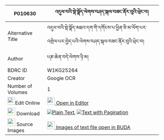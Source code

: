 |P010630|འདུལ་བའི་སྡེ་སྣོད་ལེགས་བཤད་སྐལ་བཟང་ནོར་བུའི་ཕྲེང་བ། 
| --- | --- 
|Alternative Title |འདུལ་བའི་སྡེ་སྣོད་མཐའ་དག་གི་དགོངས་པ་ཕྱིན་ཅི་མ་ལོག་པར་འགྲེལ་པར་བྱེད་པའི་ལེགས་བཤད་སྐལ་བཟང་ནོར་བུའི་ཕྲེང་བ།
|Author| པཎ་ཆེན་བདེ་ལེགས་ཉི་མ།
|BDRC ID | W1KG25264
|Creator | Google OCR
|Number of Volumes| 1
|<img width="25" src="https://img.icons8.com/color/25/000000/edit-property.png">Edit Online| [<img width="25" src="https://avatars.githubusercontent.com/u/45091458?s=200&v=4"> Open in Editor](http://editor.openpecha.org/P010630)
|<img width="25" src="https://img.icons8.com/fluent/48/000000/download-2.png"/>  Download | [![](https://img.icons8.com/color/20/000000/txt.png)Plain Text](https://github.com/Openpecha/P010630/releases/download/v1/dulwa_i_deno_lekshe_kalzang_no_plain_P010630.zip), [![](https://img.icons8.com/color/20/000000/txt.png)Text with Pagination](https://github.com/Openpecha/P010630/releases/download/v1/dulwa_i_deno_lekshe_kalzang_no_pages_P010630.zip)
|<img width="25" src="https://img.icons8.com/plasticine/100/000000/pictures-folder.png"/>  Source Images | [<img width="25" src="https://library.bdrc.io/icons/BUDA-small.svg"> Images of text file open in BUDA](https://library.bdrc.io/show/bdr:W1KG25264)